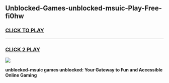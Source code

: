 
## Unblocked-Games-unblocked-msuic-Play-Free-fi0hw
<h3>
<a href="https://premium76.site?title=unblocked-msuic&ref=18A1">CLICK TO PLAY</a></h3>
<hr>

<h3>
<a href="https://premium76.site?title=unblocked-msuic&ref=18A1">CLICK 2 PLAY</a>
  
</h3>

<a href="https://premium76.site?title=unblocked-msuic&ref=18A1"><img src="https://clearcache.store/games.png"></a>


**unblocked-msuic games unblocked: Your Gateway to Fun and Accessible Online Gaming**
